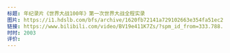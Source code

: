 ```yaml
---
标题: 年纪录片《世界大战100年》第一次世界大战全程实录
图片: https://i1.hdslb.com/bfs/archive/1620fb72141a729102663e354fa51ec28c1a0e31.png@336w_190h_1c_!web-video-rcmd-cover.avif
链接: https://www.bilibili.com/video/BV19e411K7Zs/?spm_id_from=333.788.recommend_more_video.14&vd_source=e815fa5e2c428a98163e9d19be40ec58
时时: 2003
评价:
---
```


